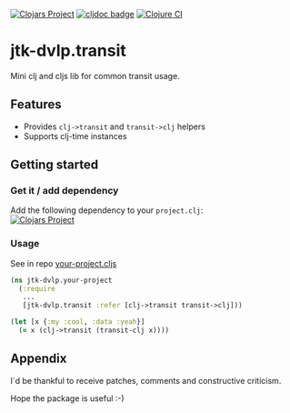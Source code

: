 [![Clojars Project](https://img.shields.io/clojars/v/net.clojars.jtkdvlp/transit.svg)](https://clojars.org/net.clojars.jtkdvlp/transit)
[![cljdoc badge](https://cljdoc.org/badge/net.clojars.jtkdvlp/transit)](https://cljdoc.org/d/net.clojars.jtkdvlp/transit/CURRENT)
[![Clojure CI](https://github.com/jtkDvlp/transit/actions/workflows/clojure.yml/badge.svg)](https://github.com/jtkDvlp/transit/actions/workflows/clojure.yml)

# jtk-dvlp.transit

Mini clj and cljs lib for common transit usage.

## Features

- Provides `clj->transit` and `transit->clj` helpers
- Supports clj-time instances

## Getting started

### Get it / add dependency

Add the following dependency to your `project.clj`:<br>
[![Clojars Project](https://img.shields.io/clojars/v/net.clojars.jtkdvlp/transit.svg)](https://clojars.org/net.clojars.jtkdvlp/transit)

### Usage

See in repo [your-project.cljs](https://github.com/jtkdvlp/transit/blob/master/dev/jtk_dvlp/your_project.cljs)

```clojure
(ns jtk-dvlp.your-project
  (:require
   ...
   [jtk-dvlp.transit :refer [clj->transit transit->clj]))

(let [x {:my :cool, :data :yeah}]
  (= x (clj->transit (transit-clj x))))
```

## Appendix

I´d be thankful to receive patches, comments and constructive criticism.

Hope the package is useful :-)
